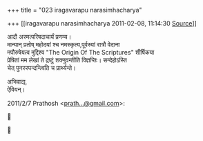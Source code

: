 +++
title = "023 iragavarapu narasimhacharya"

+++
[[iragavarapu narasimhacharya	2011-02-08, 11:14:30 [Source](https://groups.google.com/g/bvparishat/c/tLU7mvXUYkE)]]



आदौ अस्मत्परिषदाचार्यं प्रणम्य।  
मान्यान् प्रतोष् महोदयां श्च नमस्कृत्य,पूर्वस्यां रात्रौ वेदाना  
मपौरुषेयत्व मुद्दिश्य "The Origin Of The Scriptures" शीर्षिकया  
प्रेषितां मम लेखां ते द्रष्टुं शक्नुवन्तीति विज्ञप्तिः। सन्देहोऽस्ति  
चेत् पुनस्स्पन्दन्त्विति च प्रार्थ्यन्ते।

  
अभिवाद्य,  
ऐवियन्।

2011/2/7 Prathosh \<[prath...@gmail.com]()\>:






